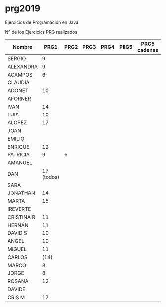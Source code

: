 # prg2019
Ejercicios de Programación en Java

Nº de los Ejercicios PRG realizados

| Nombre    | PRG1 | PRG2 | PRG3 | PRG4 | PRG5 | PRG5 cadenas| PRG6 | PRG7 | PRG8 |
| ------    | ---- | ---- | ---- | ---- | ---- | ----------- | ---- | ---- | ---- |
| SERGIO    | 9    |      |      |      |      |             |      |      |      |
| ALEXANDRA | 9    |      |      |      |      |             |      |      |      |
| ACAMPOS   | 6    |      |      |      |      |             |      |      |      |
| CLAUDIA   |      |      |      |      |      |             |      |      |      |
| ADONET    | 10   |      |      |      |      |             |      |      |      |
| AFORNER |        |      |      |      |      |             |      |      |      |
| IVAN |      14   |      |      |      |      |             |      |      |      |
| LUIS |      10   |      |      |      |      |             |      |      |      |
| ALOPEZ |    17   |      |      |      |      |             |      |      |      |
| JOAN |           |      |      |      |      |             |      |      |      |
| EMILIO |         |      |      |      |      |             |      |      |      |
| ENRIQUE | 12     |      |      |      |      |             |      |      |      |
| PATRICIA |   9   |   6  |      |      |      |             |      |      |      |
| AMANUEL |        |      |      |      |      |             |      |      |      |
| DAN |17 (todos)  |      |      |      |      |             |      |      |      |
| SARA |           |      |      |      |      |             |      |      |      |
| JONATHAN | 14    |      |      |      |      |             |      |      |      |
| MARTA | 15      |      |      |      |      |             |      |      |      |
| IREVERTE |       |      |      |      |      |             |      |      |      |
| CRISTINA R | 11  |      |      |      |      |             |      |      |      |
| HERNÁN |11|      |      |      |      |             |      |      |      |
| DAVID S |10 |      |      |      |      |             |      |      |      |
| ANGEL |10 |      |      |      |      |             |      |      |      |
| MIGUEL |   11   |      |      |      |      |             |      |      |      |
| CARLOS | (14)    |      |      |      |      |             |      |      |      |
| MARCO |   8     |      |      |      |      |             |      |      |      |
| JORGE |   8     |      |      |      |      |             |      |      |      |
| ROSANA |  12    |      |      |      |      |             |      |      |      |
| DAVIDE |        |      |      |      |      |             |      |      |      |
| CRIS M   | 17   |      |      |      |      |             |      |      |      |
